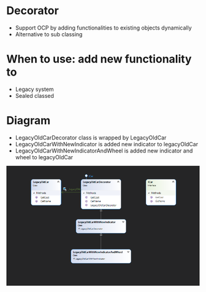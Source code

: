 # Decorator
- Support OCP by adding functionalities to existing objects dynamically
- Alternative to sub classing

# When to use: add new functionality to
- Legacy system
- Sealed classed

# Diagram
- LegacyOldCarDecorator class is wrapped by LegacyOldCar
- LegacyOldCarWithNewIndicator is added new indicator to legacyOldCar
- LegacyOldCarWithNewIndicatorAndWheel is added new indicator and wheel to legacyOldCar

![CompositeDesignPattern](https://github.com/nghianguyendev/design-pattern/blob/master/StructuralDesignPattern/Decorator/Decorator.png?raw=true)
